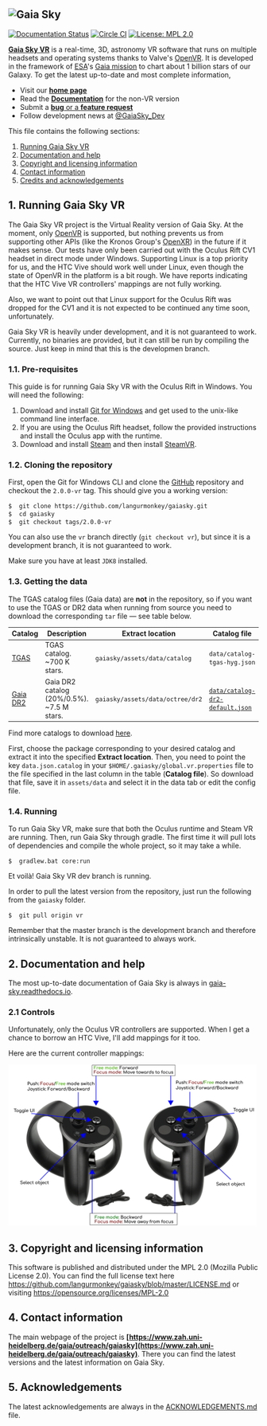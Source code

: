 ![Gaia Sky](https://zah.uni-heidelberg.de/fileadmin/user_upload/gaia/gaiasky/img/GaiaSkyBanner-vr.jpg)
--------------------------

[![Documentation Status](https://readthedocs.org/projects/gaia-sky/badge/?version=latest)](http://gaia-sky.readthedocs.io/en/latest/?badge=latest)
[![Circle CI](https://circleci.com/gh/langurmonkey/gaiasky.svg?style=shield&circle-token=:circle-token)](https://circleci.com/gh/langurmonkey/gaiasky/tree/master)
[![License: MPL 2.0](https://img.shields.io/badge/License-MPL%202.0-brightgreen.svg)](https://opensource.org/licenses/MPL-2.0)

[**Gaia Sky VR**](https://zah.uni-heidelberg.de/gaia/outreach/gaiasky) is a real-time, 3D, astronomy VR software that
runs on multiple headsets and operating systems thanks to Valve's [OpenVR](https://github.com/ValveSoftware/openvr). It is developed in the framework of
[ESA](http://www.esa.int/ESA)'s [Gaia mission](http://sci.esa.int/gaia) to chart about 1 billion stars of our Galaxy.
To get the latest up-to-date and most complete information,

*  Visit our [**home page**](https://zah.uni-heidelberg.de/gaia/outreach/gaiasky)
*  Read the [**Documentation**](http://gaia-sky.readthedocs.io) for the non-VR version
*  Submit a [**bug** or a **feature request**](https://github.com/langurmonkey/gaiasky/issues)
*  Follow development news at [@GaiaSky_Dev](https://twitter.com/GaiaSky_Dev)

This file contains the following sections:

1. [Running Gaia Sky VR](#1-running-gaia-sky-vr)
2. [Documentation and help](#2-documentation-and-help)
3. [Copyright and licensing information](#3-copyright-and-licensing-information)
4. [Contact information](#4-contact-information)
5. [Credits and acknowledgements](#5-acknowledgements)


## 1. Running Gaia Sky VR

The Gaia Sky VR project is the Virtual Reality version of Gaia Sky. At the moment, only [OpenVR](https://github.com/ValveSoftware/openvr) is supported, but nothing prevents us from supporting other APIs (like the Kronos Group's [OpenXR](https://www.khronos.org/openxr)) in the future if it makes sense. Our tests have only been carried out with the Oculus Rift CV1 headset in direct mode under Windows. Supporting Linux is a top priority for us, and the HTC Vive should work well under Linux, even though the state of OpenVR in the platform is a bit rough. We have reports indicating that the HTC Vive VR controllers' mappings are not fully working.

Also, we want to point out that Linux support for the Oculus Rift was dropped for the CV1 and it is not expected to be continued any time soon, unfortunately.

Gaia Sky VR is heavily under development, and it is not guaranteed to work. Currently, no binaries are provided, but it can still be run by compiling the source. Just keep in mind that this is the developmen branch.

### 1.1. Pre-requisites

This guide is for running Gaia Sky VR with the Oculus Rift in Windows. You will need the following: 

1. Download and install [Git for Windows](http://gitforwindows.org/) and get used to the unix-like command line interface.
2. If you are using the Oculus Rift headset, follow the provided instructions and install the Oculus app with the runtime.
3. Download and install [Steam](http://store.steampowered.com/) and then install [SteamVR](http://store.steampowered.com/steamvr).

### 1.2. Cloning the repository

First, open the Git for Windows CLI and clone the [GitHub](https://github.com/langurmonkey/gaiasky) repository and checkout the `2.0.0-vr` tag. This should give you a working version:

```
$  git clone https://github.com/langurmonkey/gaiasky.git
$  cd gaiasky
$  git checkout tags/2.0.0-vr
```

You can also use the `vr` branch directly (`git checkout vr`), but since it is a development branch, it is not guaranteed to work.

Make sure you have at least `JDK8` installed.

### 1.3. Getting the data

The TGAS catalog files (Gaia data) are **not** in the repository, so if you want to use the TGAS or DR2 data when running
from source you need to download
the corresponding `tar` file — see table below.

| **Catalog** | **Description** | **Extract location** | **Catalog file** |
|---------|-------------|----------|----------|
| [TGAS](http://gaia.ari.uni-heidelberg.de/gaiasky/files/catalogs/tgas/20171204_tgas_gpu_gaiasky_1.5.1.tar.gz)  | TGAS catalog. ~700 K stars. | `gaiasky/assets/data/catalog` | `data/catalog-tgas-hyg.json` | 
| [Gaia DR2](http://gaia.ari.uni-heidelberg.de/gaiasky/files/catalogs/dr2/20180618/dr2-20-0.5.tar.gz)  | Gaia DR2 catalog (20%/0.5%). ~7.5 M stars.  | `gaiasky/assets/data/octree/dr2` | [`data/catalog-dr2-default.json`](http://gaia.ari.uni-heidelberg.de/gaiasky/files/catalogs/dr2/20180618/catalog-dr2-default.json) | 

Find more catalogs to download [here](https://zah.uni-heidelberg.de/institutes/ari/gaia/outreach/gaiasky/downloads/#dr2catalogs).

First, choose the package corresponding to your desired catalog and extract it into the specified **Extract location**. 
Then, you need to point the key `data.json.catalog` in your `$HOME/.gaiasky/global.vr.properties` file to the
file specified in the last column in the table (**Catalog file**). So download that file, save it in `assets/data` and select it in the data tab or edit the config file.


### 1.4. Running

To run Gaia Sky VR, make sure that both the Oculus runtime and Steam VR are running. Then, run Gaia Sky through gradle. The first time it will pull lots of dependencies and compile the whole project, so it may take a while.

```
$  gradlew.bat core:run
```

Et voilà! Gaia Sky VR dev branch is running.

In order to pull the latest version from the repository, just run the following from the `gaiasky` folder.

```
$  git pull origin vr
```

Remember that the master branch is the development branch and therefore intrinsically unstable. It is not guaranteed to always work.

##  2. Documentation and help

The most up-to-date documentation of Gaia Sky is always in [gaia-sky.readthedocs.io](http://gaia-sky.readthedocs.io).

###  2.1 Controls

Unfortunately, only the Oculus VR controllers are supported. When I get a chance to borrow an HTC Vive, I'll add mappings for it too.

Here are the current controller mappings:

<img src="assets/img/controller/controller-info.png" alt="Gaia Sky VR controls" width="500px" />

##  3. Copyright and licensing information

This software is published and distributed under the MPL 2.0
(Mozilla Public License 2.0). You can find the full license
text here https://github.com/langurmonkey/gaiasky/blob/master/LICENSE.md
or visiting https://opensource.org/licenses/MPL-2.0

##  4. Contact information

The main webpage of the project is
**[https://www.zah.uni-heidelberg.de/gaia/outreach/gaiasky](https://www.zah.uni-heidelberg.de/gaia/outreach/gaiasky)**. There you can find
the latest versions and the latest information on Gaia Sky.

##  5. Acknowledgements

The latest acknowledgements are always in the [ACKNOWLEDGEMENTS.md](https://github.com/langurmonkey/gaiasky/blob/master/ACKNOWLEDGEMENTS.md) file.
